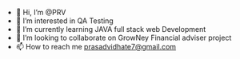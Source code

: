 - 👋 Hi, I’m @PRV 
- 👀 I’m interested in QA Testing  
- 🌱 I’m currently learning JAVA full stack web Development
- 💞️ I’m looking to collaborate on GrowNey Financial adviser project
- 📫 How to reach me prasadvidhate7@gmail.com

<!---
prasadv7/prasadv7 is a ✨ special ✨ repository because its `README.md` (this file) appears on your GitHub profile.
You can click the Preview link to take a look at your changes.
--->
